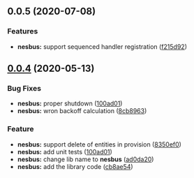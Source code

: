 ## 0.0.5 (2020-07-08)


### Features

* **nesbus:** support sequenced handler registration ([f215d92](https://github.com/shlomiassaf/pebula-node/commit/f215d922ccdbc39d046f4c79693913bd3747ad9e))



## [0.0.4](https://github.com/shlomiassaf/pebula-node/compare/@pebula/nesbus@0.0.1...@pebula/nesbus@0.0.4) (2020-05-13)


### Bug Fixes

* **nesbus:** proper shutdown ([100ad01](https://github.com/shlomiassaf/pebula-node/commit/100ad01655672e1f69c019aab54cf9bb2d988276))
* **nesbus:** wron backoff calculation ([8cb8963](https://github.com/shlomiassaf/pebula-node/commit/8cb8963a11cb7d30149848408825c4880db840d6))



### Feature

* **nesbus:** support delete of entities in provision ([8350ef0](https://github.com/shlomiassaf/pebula-node/commit/8350ef0c3aa45e1f59e8aa2e9b0f092bb35aabfd))
* **nesbus:** add unit tests ([100ad01](https://github.com/shlomiassaf/pebula-node/commit/100ad01655672e1f69c019aab54cf9bb2d988276))
* **nesbus:** change lib name to **nesbus** ([ad0da20](https://github.com/shlomiassaf/pebula-node/commit/ad0da206d632f5cd447f98cd6420a14f7acbc511))
* **nesbus:** add the library code ([cb8ae54](https://github.com/shlomiassaf/pebula-node/commit/cb8ae54692f09037bf51a731ba2c251f1d1b6265))
